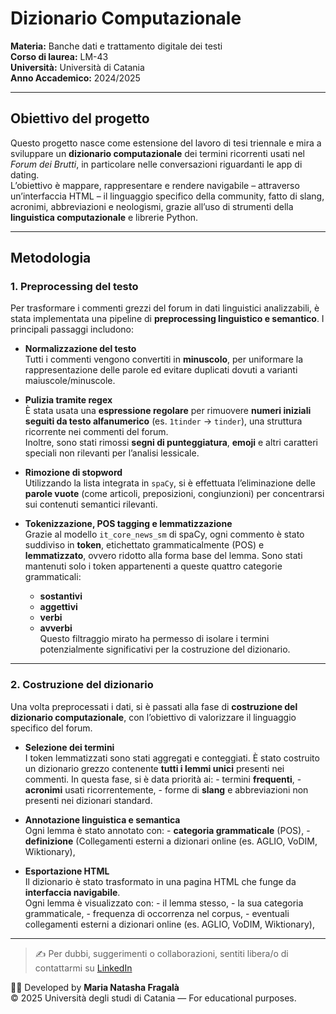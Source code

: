 # Dizionario Computazionale

**Materia:** Banche dati e trattamento digitale dei testi  
**Corso di laurea:** LM-43  
**Università:** Università di Catania    
**Anno Accademico:** 2024/2025    

---

##  Obiettivo del progetto
Questo progetto nasce come estensione del lavoro di tesi triennale e mira a sviluppare un **dizionario computazionale** dei termini ricorrenti usati nel *Forum dei Brutti*, in particolare nelle conversazioni riguardanti le app di dating.  
L’obiettivo è mappare, rappresentare e rendere navigabile – attraverso un’interfaccia HTML – il linguaggio specifico della community, fatto di slang, acronimi, abbreviazioni e neologismi, grazie all’uso di strumenti della **linguistica computazionale** e librerie Python.

---

## Metodologia

### 1. **Preprocessing del testo**

Per trasformare i commenti grezzi del forum in dati linguistici analizzabili, è stata implementata una pipeline di **preprocessing linguistico e semantico**. I principali passaggi includono:

-  **Normalizzazione del testo**  
  Tutti i commenti vengono convertiti in **minuscolo**, per uniformare la rappresentazione delle parole ed evitare duplicati dovuti a varianti maiuscole/minuscole.

-  **Pulizia tramite regex**  
  È stata usata una **espressione regolare** per rimuovere **numeri iniziali seguiti da testo alfanumerico** (es. `1tinder` → `tinder`), una struttura ricorrente nei commenti del forum.  
  Inoltre, sono stati rimossi **segni di punteggiatura**, **emoji** e altri caratteri speciali non rilevanti per l’analisi lessicale.

-  **Rimozione di stopword**  
  Utilizzando la lista integrata in `spaCy`, si è effettuata l’eliminazione delle **parole vuote** (come articoli, preposizioni, congiunzioni) per concentrarsi sui contenuti semantici rilevanti.

-  **Tokenizzazione, POS tagging e lemmatizzazione**  
  Grazie al modello `it_core_news_sm` di spaCy, ogni commento è stato suddiviso in **token**, etichettato grammaticalmente (POS) e **lemmatizzato**, ovvero ridotto alla forma base del lemma. Sono stati mantenuti solo i token appartenenti a queste quattro categorie grammaticali:
    - **sostantivi**
    - **aggettivi**
    - **verbi**
    - **avverbi**  
Questo filtraggio mirato ha permesso di isolare i termini potenzialmente significativi per la costruzione del dizionario.

---

### 2. **Costruzione del dizionario**

Una volta preprocessati i dati, si è passati alla fase di **costruzione del dizionario computazionale**, con l’obiettivo di valorizzare il linguaggio specifico del forum.
  -  **Selezione dei termini**  
    I token lemmatizzati sono stati aggregati e conteggiati. È stato costruito un dizionario grezzo contenente **tutti i lemmi unici** presenti nei commenti. In questa fase, si è data priorità ai:
    - termini **frequenti**,
    - **acronimi** usati ricorrentemente,
    - forme di **slang** e abbreviazioni non presenti nei dizionari standard.
  
  -  **Annotazione linguistica e semantica**  
    Ogni lemma è stato annotato con:
    - **categoria grammaticale** (POS),
    - **definizione** (Collegamenti esterni a dizionari online (es. AGLIO, VoDIM, Wiktionary),
  
  -  **Esportazione HTML**  
    Il dizionario è stato trasformato in una pagina HTML che funge da **interfaccia navigabile**.  
    Ogni lemma è visualizzato con:
    - il lemma stesso,
    - la sua categoria grammaticale,
    - frequenza di occorrenza nel corpus,
    - eventuali collegamenti esterni a dizionari online (es. AGLIO, VoDIM, Wiktionary), 
---
> ✍️ Per dubbi, suggerimenti o collaborazioni, sentiti libera/o di contattarmi su [LinkedIn](https://www.linkedin.com/in/marianatasha-fragalà)

🙋‍♀ Developed by **Maria Natasha Fragalà**        
© 2025 Università degli studi di Catania — For educational purposes.
